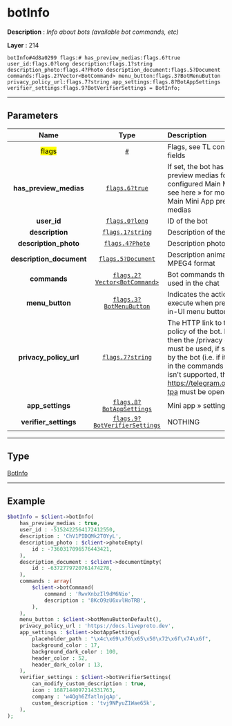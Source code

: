 # botInfo

**Description** : *Info about bots \(available bot commands, etc\)*

**Layer** : 214

```tl
botInfo#4d8a0299 flags:# has_preview_medias:flags.6?true user_id:flags.0?long description:flags.1?string description_photo:flags.4?Photo description_document:flags.5?Document commands:flags.2?Vector<BotCommand> menu_button:flags.3?BotMenuButton privacy_policy_url:flags.7?string app_settings:flags.8?BotAppSettings verifier_settings:flags.9?BotVerifierSettings = BotInfo;
```

---

## Parameters

| Name | Type | Description |
| :---: | :---: | :--- |
| <mark>flags</mark> | [`#`](type/#) | Flags, see TL conditional fields |
| **has_preview_medias** | [`flags.6?true`](type/true) | If set, the bot has some preview medias for the configured Main Mini App, see here » for more info on Main Mini App preview medias |
| **user_id** | [`flags.0?long`](type/long) | ID of the bot |
| **description** | [`flags.1?string`](type/string) | Description of the bot |
| **description_photo** | [`flags.4?Photo`](type/Photo) | Description photo |
| **description_document** | [`flags.5?Document`](type/Document) | Description animation in MPEG4 format |
| **commands** | [`flags.2?Vector<BotCommand>`](type/BotCommand) | Bot commands that can be used in the chat |
| **menu_button** | [`flags.3?BotMenuButton`](type/BotMenuButton) | Indicates the action to execute when pressing the in-UI menu button for bots |
| **privacy_policy_url** | [`flags.7?string`](type/string) | The HTTP link to the privacy policy of the bot. If not set, then the /privacy command must be used, if supported by the bot (i.e. if it's present in the commands vector). If it isn't supported, then https://telegram.org/privacy-tpa must be opened, instead |
| **app_settings** | [`flags.8?BotAppSettings`](type/BotAppSettings) | Mini app » settings |
| **verifier_settings** | [`flags.9?BotVerifierSettings`](type/BotVerifierSettings) | NOTHING |

---

## Type

[BotInfo](type/BotInfo)

---

## Example

```php
$botInfo = $client->botInfo(
	has_preview_medias : true,
	user_id : -5152422564172412550,
	description : 'ChV1PIDQMk2T0YyL',
	description_photo : $client->photoEmpty(
		id : -7360317096576443421,
	),
	description_document : $client->documentEmpty(
		id : -6372779720761474278,
	),
	commands : array(
		$client->botCommand(
			command : 'RwvXnbzIl9dM6Nio',
			description : '8KcO9zU6xvlHoTRB',
		),
	),
	menu_button : $client->botMenuButtonDefault(),
	privacy_policy_url : 'https://docs.liveproto.dev',
	app_settings : $client->botAppSettings(
		placeholder_path : "\x4c\x69\x76\x65\x50\x72\x6f\x74\x6f",
		background_color : 17,
		background_dark_color : 100,
		header_color : 52,
		header_dark_color : 13,
	),
	verifier_settings : $client->botVerifierSettings(
		can_modify_custom_description : true,
		icon : 1687144097214331763,
		company : 'w4Qgh6ZfatlnjqAp',
		custom_description : 'tvj9NPyuZ1Wae65k',
	),
);
```